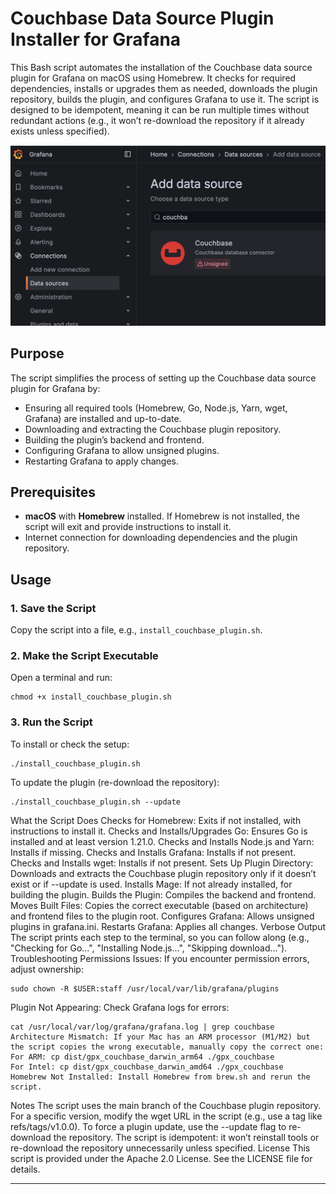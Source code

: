 
# Couchbase Data Source Plugin Installer for Grafana

This Bash script automates the installation of the Couchbase data source plugin for Grafana on macOS using Homebrew. It checks for required dependencies, installs or upgrades them as needed, downloads the plugin repository, builds the plugin, and configures Grafana to use it. The script is designed to be idempotent, meaning it can be run multiple times without redundant actions (e.g., it won’t re-download the repository if it already exists unless specified).

![Couchbase Grafana Plugin Installation](CouchBase-Grafana.png)

## Purpose

The script simplifies the process of setting up the Couchbase data source plugin for Grafana by:

- Ensuring all required tools (Homebrew, Go, Node.js, Yarn, wget, Grafana) are installed and up-to-date.
- Downloading and extracting the Couchbase plugin repository.
- Building the plugin’s backend and frontend.
- Configuring Grafana to allow unsigned plugins.
- Restarting Grafana to apply changes.

## Prerequisites

- **macOS** with **Homebrew** installed. If Homebrew is not installed, the script will exit and provide instructions to install it.
- Internet connection for downloading dependencies and the plugin repository.

## Usage

### 1. Save the Script

Copy the script into a file, e.g., `install_couchbase_plugin.sh`.

### 2. Make the Script Executable

Open a terminal and run:

```
chmod +x install_couchbase_plugin.sh
```
### 3. Run the Script
To install or check the setup:
```
./install_couchbase_plugin.sh
```

To update the plugin (re-download the repository):

```
./install_couchbase_plugin.sh --update
```

What the Script Does
Checks for Homebrew: Exits if not installed, with instructions to install it.
Checks and Installs/Upgrades Go: Ensures Go is installed and at least version 1.21.0.
Checks and Installs Node.js and Yarn: Installs if missing.
Checks and Installs Grafana: Installs if not present.
Checks and Installs wget: Installs if not present.
Sets Up Plugin Directory: Downloads and extracts the Couchbase plugin repository only if it doesn’t exist or if --update is used.
Installs Mage: If not already installed, for building the plugin.
Builds the Plugin: Compiles the backend and frontend.
Moves Built Files: Copies the correct executable (based on architecture) and frontend files to the plugin root.
Configures Grafana: Allows unsigned plugins in grafana.ini.
Restarts Grafana: Applies all changes.
Verbose Output
The script prints each step to the terminal, so you can follow along (e.g., "Checking for Go...", "Installing Node.js...", "Skipping download...").
Troubleshooting
Permissions Issues: If you encounter permission errors, adjust ownership:

```
sudo chown -R $USER:staff /usr/local/var/lib/grafana/plugins
```

Plugin Not Appearing: Check Grafana logs for errors:

```
cat /usr/local/var/log/grafana/grafana.log | grep couchbase
Architecture Mismatch: If your Mac has an ARM processor (M1/M2) but the script copies the wrong executable, manually copy the correct one:
For ARM: cp dist/gpx_couchbase_darwin_arm64 ./gpx_couchbase
For Intel: cp dist/gpx_couchbase_darwin_amd64 ./gpx_couchbase
Homebrew Not Installed: Install Homebrew from brew.sh and rerun the script.
```

Notes
The script uses the main branch of the Couchbase plugin repository. For a specific version, modify the wget URL in the script (e.g., use a tag like refs/tags/v1.0.0).
To force a plugin update, use the --update flag to re-download the repository.
The script is idempotent: it won’t reinstall tools or re-download the repository unnecessarily unless specified.
License
This script is provided under the Apache 2.0 License. See the LICENSE file for details.


---
